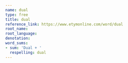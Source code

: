 ```yaml
---
name: dual
type: free
title: dual
reference_link: https://www.etymonline.com/word/dual
root_name: 
root_language: 
denotation: 
word_sums:
- sum: 'Dual + '
  respelling: dual
---
```

